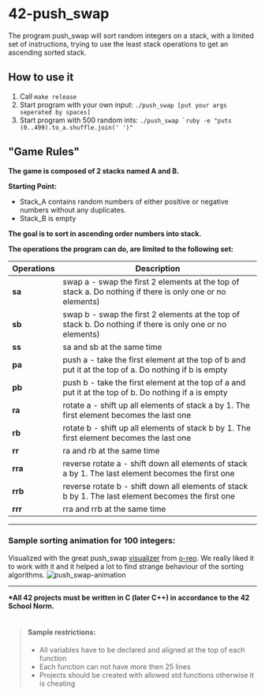 # 42-push_swap

The program push_swap will sort random integers on a stack, with a limited set of instructions, trying to use the least stack operations to get an ascending sorted stack.

## How to use it
1. Call ```make release```
2. Start program with your own input: ```./push_swap [put your args seperated by spaces]```
3. Start program with 500 random ints: ```./push_swap `ruby -e "puts (0..499).to_a.shuffle.join(' ')"```

## "Game Rules"

<b>The game is composed of 2 stacks named A and B.</b>

<b>Starting Point:</b>
- Stack_A contains random numbers of either positive or negative numbers without any duplicates.
- Stack_B is empty

<b>The goal is to sort in ascending order numbers into stack.</b>

<b>The operations the program can do, are limited to the following set:</b>

| Operations    | Description                                                                           |
| ------------- | --------------------------------------------------------------------------------------|
| <b>sa</b>     | swap a - swap the first 2 elements at the top of stack a. Do nothing if there is only one or no elements) |
| <b>sb</b>     | swap b - swap the first 2 elements at the top of stack b. Do nothing if there is only one or no elements) |
| <b>ss</b>     | sa and sb at the same time |
| <b>pa</b>     | push a - take the first element at the top of b and put it at the top of a. Do nothing if b is empty |
| <b>pb</b>     | push b - take the first element at the top of a and put it at the top of b. Do nothing if a is empty |
| <b>ra</b>     | rotate a - shift up all elements of stack a by 1. The first element becomes the last one |
| <b>rb</b>     | rotate b - shift up all elements of stack b by 1. The first element becomes the last one |
| <b>rr</b>     | ra and rb at the same time |
| <b>rra</b>    | reverse rotate a - shift down all elements of stack a by 1. The last element becomes the first one |
| <b>rrb</b>    | reverse rotate b - shift down all elements of stack b by 1. The last element becomes the first one |
| <b>rrr</b>    | rra and rrb at the same time |


<hr>

### Sample sorting animation for 100 integers:
Visualized with the great push_swap [visualizer](https://github.com/o-reo/push_swap_visualizer) from [o-reo](https://github.com/o-reo). We really liked it to work with it and it helped a lot to find strange behaviour of the sorting algorithms. 
![push_swap-animation](https://user-images.githubusercontent.com/56789534/137463054-e642a7d5-711d-4f25-bf55-03b47d8fcfc3.gif)

<hr>
<b>*All 42 projects must be written in C (later C++) in accordance to the 42 School Norm.<br></b>
<br>

> #### Sample restrictions:
> - All variables have to be declared and aligned at the top of each function
> - Each function can not have more then 25 lines
> - Projects should be created with allowed std functions otherwise it is cheating
